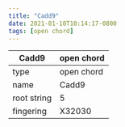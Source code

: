```yaml
---
title: "Cadd9"
date: 2021-01-10T10:14:17-0800
tags: [open chord]
---
```


|Cadd9|open chord|
|---|---|
|type|open chord|
|name|Cadd9|
|root string|5|
|fingering|X32030|
